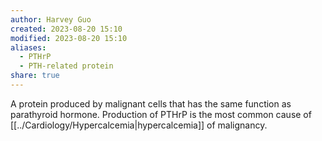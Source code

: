 ```yaml
---
author: Harvey Guo
created: 2023-08-20 15:10
modified: 2023-08-20 15:10
aliases:
  - PTHrP
  - PTH-related protein
share: true
---
```

A protein produced by malignant cells that has the same function as parathyroid hormone. Production of PTHrP is the most common cause of [[../Cardiology/Hypercalcemia|hypercalcemia]] of malignancy.
